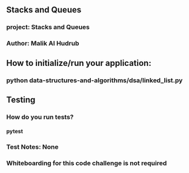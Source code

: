 ## Stacks and Queues
### project: Stacks and Queues 
### Author: Malik Al Hudrub
## How to initialize/run your application:
### python data-structures-and-algorithms/dsa/linked_list.py
## Testing 
### How do you run tests?
#### pytest
### Test Notes: None
### Whiteboarding for this code challenge is not required